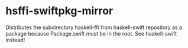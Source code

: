 # hsffi-swiftpkg-mirror
Distributes the subdirectory haskell-ffi from haskell-swift repository as a package because Package.swift must be in the root. See haskell-swift instead!
